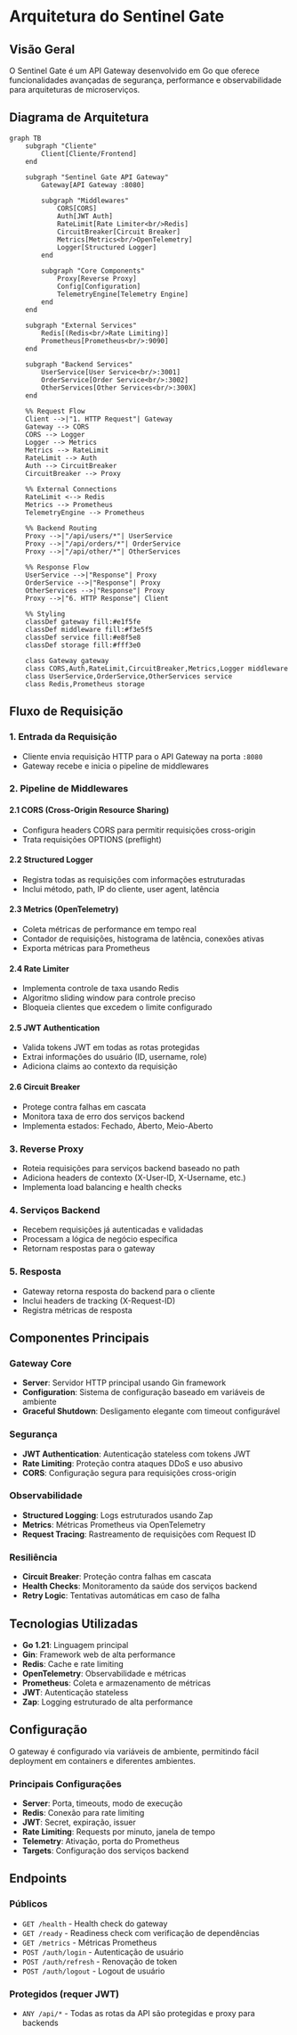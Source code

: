 # Arquitetura do Sentinel Gate

## Visão Geral

O Sentinel Gate é um API Gateway desenvolvido em Go que oferece funcionalidades avançadas de segurança, performance e observabilidade para arquiteturas de microserviços.

## Diagrama de Arquitetura

```mermaid
graph TB
    subgraph "Cliente"
        Client[Cliente/Frontend]
    end

    subgraph "Sentinel Gate API Gateway"
        Gateway[API Gateway :8080]

        subgraph "Middlewares"
            CORS[CORS]
            Auth[JWT Auth]
            RateLimit[Rate Limiter<br/>Redis]
            CircuitBreaker[Circuit Breaker]
            Metrics[Metrics<br/>OpenTelemetry]
            Logger[Structured Logger]
        end

        subgraph "Core Components"
            Proxy[Reverse Proxy]
            Config[Configuration]
            TelemetryEngine[Telemetry Engine]
        end
    end

    subgraph "External Services"
        Redis[(Redis<br/>Rate Limiting)]
        Prometheus[Prometheus<br/>:9090]
    end

    subgraph "Backend Services"
        UserService[User Service<br/>:3001]
        OrderService[Order Service<br/>:3002]
        OtherServices[Other Services<br/>:300X]
    end

    %% Request Flow
    Client -->|"1. HTTP Request"| Gateway
    Gateway --> CORS
    CORS --> Logger
    Logger --> Metrics
    Metrics --> RateLimit
    RateLimit --> Auth
    Auth --> CircuitBreaker
    CircuitBreaker --> Proxy

    %% External Connections
    RateLimit <--> Redis
    Metrics --> Prometheus
    TelemetryEngine --> Prometheus

    %% Backend Routing
    Proxy -->|"/api/users/*"| UserService
    Proxy -->|"/api/orders/*"| OrderService
    Proxy -->|"/api/other/*"| OtherServices

    %% Response Flow
    UserService -->|"Response"| Proxy
    OrderService -->|"Response"| Proxy
    OtherServices -->|"Response"| Proxy
    Proxy -->|"6. HTTP Response"| Client

    %% Styling
    classDef gateway fill:#e1f5fe
    classDef middleware fill:#f3e5f5
    classDef service fill:#e8f5e8
    classDef storage fill:#fff3e0

    class Gateway gateway
    class CORS,Auth,RateLimit,CircuitBreaker,Metrics,Logger middleware
    class UserService,OrderService,OtherServices service
    class Redis,Prometheus storage
```

## Fluxo de Requisição

### 1. Entrada da Requisição

- Cliente envia requisição HTTP para o API Gateway na porta `:8080`
- Gateway recebe e inicia o pipeline de middlewares

### 2. Pipeline de Middlewares

#### 2.1 CORS (Cross-Origin Resource Sharing)

- Configura headers CORS para permitir requisições cross-origin
- Trata requisições OPTIONS (preflight)

#### 2.2 Structured Logger

- Registra todas as requisições com informações estruturadas
- Inclui método, path, IP do cliente, user agent, latência

#### 2.3 Metrics (OpenTelemetry)

- Coleta métricas de performance em tempo real
- Contador de requisições, histograma de latência, conexões ativas
- Exporta métricas para Prometheus

#### 2.4 Rate Limiter

- Implementa controle de taxa usando Redis
- Algoritmo sliding window para controle preciso
- Bloqueia clientes que excedem o limite configurado

#### 2.5 JWT Authentication

- Valida tokens JWT em todas as rotas protegidas
- Extrai informações do usuário (ID, username, role)
- Adiciona claims ao contexto da requisição

#### 2.6 Circuit Breaker

- Protege contra falhas em cascata
- Monitora taxa de erro dos serviços backend
- Implementa estados: Fechado, Aberto, Meio-Aberto

### 3. Reverse Proxy

- Roteia requisições para serviços backend baseado no path
- Adiciona headers de contexto (X-User-ID, X-Username, etc.)
- Implementa load balancing e health checks

### 4. Serviços Backend

- Recebem requisições já autenticadas e validadas
- Processam a lógica de negócio específica
- Retornam respostas para o gateway

### 5. Resposta

- Gateway retorna resposta do backend para o cliente
- Inclui headers de tracking (X-Request-ID)
- Registra métricas de resposta

## Componentes Principais

### Gateway Core

- **Server**: Servidor HTTP principal usando Gin framework
- **Configuration**: Sistema de configuração baseado em variáveis de ambiente
- **Graceful Shutdown**: Desligamento elegante com timeout configurável

### Segurança

- **JWT Authentication**: Autenticação stateless com tokens JWT
- **Rate Limiting**: Proteção contra ataques DDoS e uso abusivo
- **CORS**: Configuração segura para requisições cross-origin

### Observabilidade

- **Structured Logging**: Logs estruturados usando Zap
- **Metrics**: Métricas Prometheus via OpenTelemetry
- **Request Tracing**: Rastreamento de requisições com Request ID

### Resiliência

- **Circuit Breaker**: Proteção contra falhas em cascata
- **Health Checks**: Monitoramento da saúde dos serviços backend
- **Retry Logic**: Tentativas automáticas em caso de falha

## Tecnologias Utilizadas

- **Go 1.21**: Linguagem principal
- **Gin**: Framework web de alta performance
- **Redis**: Cache e rate limiting
- **OpenTelemetry**: Observabilidade e métricas
- **Prometheus**: Coleta e armazenamento de métricas
- **JWT**: Autenticação stateless
- **Zap**: Logging estruturado de alta performance

## Configuração

O gateway é configurado via variáveis de ambiente, permitindo fácil deployment em containers e diferentes ambientes.

### Principais Configurações

- **Server**: Porta, timeouts, modo de execução
- **Redis**: Conexão para rate limiting
- **JWT**: Secret, expiração, issuer
- **Rate Limiting**: Requests por minuto, janela de tempo
- **Telemetry**: Ativação, porta do Prometheus
- **Targets**: Configuração dos serviços backend

## Endpoints

### Públicos

- `GET /health` - Health check do gateway
- `GET /ready` - Readiness check com verificação de dependências
- `GET /metrics` - Métricas Prometheus
- `POST /auth/login` - Autenticação de usuário
- `POST /auth/refresh` - Renovação de token
- `POST /auth/logout` - Logout de usuário

### Protegidos (requer JWT)

- `ANY /api/*` - Todas as rotas da API são protegidas e proxy para backends

